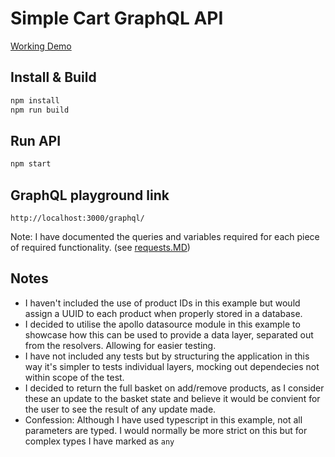 # Simple Cart GraphQL API

[Working Demo](https://vetradar-graphql.herokuapp.com/graphql)


## Install & Build

```javascript
npm install
npm run build
```

## Run API

```javascript
npm start
```

## GraphQL playground link

```
http://localhost:3000/graphql/
```

Note: I have documented the queries and variables required for each piece of required functionality. (see [requests.MD](/requests.MD))


## Notes

- I haven't included the use of product IDs in this example but would assign a UUID to each product when properly stored in a database.
- I decided to utilise the apollo datasource module in this example to showcase how this can be used to provide a data layer, separated out from the resolvers. Allowing for easier testing.
- I have not included any tests but by structuring the application in this way it's simpler to tests individual layers, mocking out dependecies not within scope of the test.
- I decided to return the full basket on add/remove products, as I consider these an update to the basket state and believe it would be convient for the user to see the result of any update made.
- Confession: Although I have used typescript in this example, not all parameters are typed. I would normally be more strict on this but for complex types I have marked as `any`
